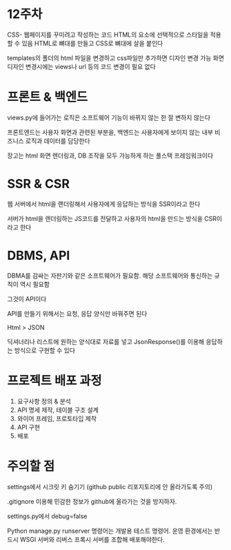 # 12주차
CSS- 웹페이지를 꾸미려고 작성하는 코드
HTML의 요소에 선택적으로 스타일을 적용할 수 있음
HTML로 뼈대를 만들고  CSS로 뼈대에 살을 붙인다

templates의 폴더의 html 파일을 변경하고 css파일만 추가하면 디자인 변경 가능
화면 디자인 변경시에는 views나 url 등의 코드 변경이 필요 없다

# 프론트 & 백엔드

views.py에 들어가는 로직은 소프트웨어 기능이 바뀌지 않는 한 잘 변하지 않는다

프론트엔드는 사용자 화면과 관련된 부분을, 백엔드는 사용자에게 보이지 않는 내부 비즈니스 로직과 데이터를 담당한다

장고는 html 화면 렌더링과, DB 조작을 모두 가능하게 하는 풀스택 프레임워크이다

# SSR & CSR

웹 서버에서 html을 랜더링해서 사용자에게 응답하는 방식을 SSR이라고 한다

서버가  html을 렌더링하는 JS코드를 전달하고 사용자의 html을 만드는 방식을 CSR이라고 한다

# DBMS, API

DBMA를 감싸는 자판기와 같은 소프트웨어가 필요함. 해당 소프트웨어와 통신하는 규칙이 역시 필요함

그것이 API이다

API를 만들기 위해서는 요청, 응답 양식만 바꿔주면 된다

Html > JSON

딕셔너리나 리스트에 원하는 양식대로 자료를 넣고 JsonResponse()를 이용해 응답하는 방식으로 구현할 수 있다

# 프로젝트 배포 과정 

1. 요구사항 정의 & 분석
3. API 명세 제작, 테이블 구조 설계
2. 와이어 프레임, 프로토타입 제작
4. API 구현
5. 배포

# 주의할 점

settings에서 시크릿 키 숨기기 (github public 리포지토리에 안 올라가도록 주의)

.gitignore 이용해 민감한 정보가 github에 올라가는 것을 방지하자.

settings.py에서 debug=false

Python manage.py runserver 명령어는 개발용 테스트 명령어. 운영 환경에서는 반드시 WSGI 서버와 리버스 프록시 서버를 조합해 배포해야한다.